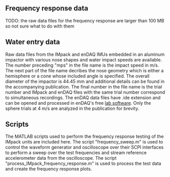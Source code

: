 ## Frequency response data

TODO: the raw data files for the frequency response are larger than 100 MB so not sure what to do with them

## Water entry data

Raw data files from the IMpack and enDAQ IMUs embedded in an aluminum impactor with various nose shapes and water impact speeds are available. The number preceding "mps" in the file name is the impact speed in m/s. The next part of the file name decribes the nose geometry which is either a hemisphere or a cone whose included angle is specified. The overall diameter of the impactor is 44.45 mm and additional details can be found in the accompanying publication. The final number in the file name is the trial number and IMpack and enDAQ files with the same trial number correspond to simultaneous recordings. The enDAQ data files have .ide extension and can be opened and processed in enDAQ's free [lab software](https://endaq.com/pages/vibration-shock-analysis-software-endaq-slam-stick-lab?srsltid=AfmBOoo7xRbBNeMLJfOLlSteyIvGvib2A_wtY0az-d9iFSdC5y2pTeTemat). Only the sphere trials at 4 m/s are analyzed in the publication for brevity. 

## Scripts

The MATLAB scripts used to perform the frequency response testing of the IMpack units are included here. The script "frequency_sweep.m" is used to control the waveform generator and oscilloscope over their SCPI interfaces to perform a sweep over the test frequencies and stream reference accelerometer data from the oscilloscope. The script "process_IMpack_frequency_response.m" is used to process the test data and create the frequency response plots.

